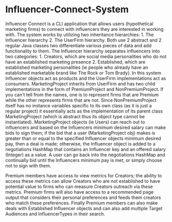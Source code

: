 # Influencer-Connect-System
Influencer Connect is a CLI application that allows users (hypothetical marketing firms) to connect with influencers they are interested in working with. The system works by utilizing two inheritance hierarchies: 1. The Influencer hierarchy  2. The UserFirm hierarchy. Both use 2 abstract and 2 regular Java classes two differentiate various pieces of data and add functionality to them. The Influencer hierarchy separates influencers into two categories: 1. Creators, which are social media personalities who do not have an established marketing presence 2. Established, which are established marketing personalities (ie people who already have an established marketable brand like The Rock or Tom Brady). In this system Influencer objects act as products and the UserFirm implementations act as consumers. MarketingProject inherits from UserFirm and has two child implementations in the form of PremiumProject and NonPremiumProject. If you can’t tell from the names, one is to represent firms that are Premium while the other represents firms that are not. Since NonPremiumProject itself has no instance variables specific to its own class (as it is just a regular project) it essentially acts as the implementation of its parent class MarketingProject (which is abstract thus its object type cannot be instantiated). MarketingProject objects (ie Users) can reach out to influencers and based on the Influencers minimum desired salary can make bids to sign them; if the bid that a user (MarketingProject obj) makes is greater than or equal to the specified Influencer objects minimum desired pay, then a deal is made; otherwise, the Influencer object is added to a negotiations HashMap that contains an Influencer key and an offered salary (Integer) as a value.  A user can go back into the negotiations HashMap and continually bid until the Influencers minimum pay is met, or simply choose not to sign with them. 

Premium members have access to view metrics for Creators; the ability to access these metrics can allow Creators who are not established to have potential value to firms who can measure Creators outreach via these metrics. Premium firms will also have access to a recommended page output that considers their personal preferences and feeds them creators who match these preferences. Finally Premium members can also make deals with Established Influencer objects and can also add multiple Target Audiences and InfluencerTypes in their search.

